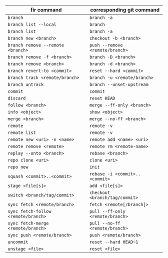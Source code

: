 |fir command                             |corresponding git command                           |
|----------------------------------------|--------------------------------------|
| `branch`                               | `branch -a`                          |
| `branch list --local`                  | `branch`                             |
| `branch list`                          | `branch -a`                          |
| `branch new <branch>`                  | `checkout -b <branch>`               |
| `branch remove --remote <branch>`      | `push --remove <remote/branch>`      |
| `branch remove -f <branch>`            | `branch -D <branch>`                 |
| `branch remove <branch>`               | `branch -d <branch>`                 |
| `branch revert-to <commit>`            | `reset --hard <commit>`              |
| `branch track <remote/branch>`         | `branch -u <remote/branch>`          |
| `branch untrack`                       | `branch --unset-upstream`            |
| `commit`                               | `commit`                             |
| `discard`                              | `reset HEAD`           |
| `follow <branch>`                      | `merge --ff-only <branch>`           |
| `info <object>`                        | `show <object>`                      |
| `merge <branch>`                       | `merge --no-ff <branch>`             |
| `remote`                               | `remote -v`                          |
| `remote list`                          | `remote -v`                          |
| `remote new <uri> -n <name>`           | `remote add <name> <uri>`            |
| `remote remove <remote>`               | `remote rm <remote-name>`            |
| `replay --onto <branch>`               | `rebase <branch>`                    |
| `repo clone <uri>`                     | `clone <uri>`                        |
| `repo new`                             | `init`                               |
| `squash <commit>..<commit>`            | `rebase -i <commit>..<commit>`       |
| `stage <file[s]>`                      | `add <file[s]>`                      |
| `switch <branch/tag/commit>`           | `checkout <branch/tag/commit>`       |
| `sync fetch <remote/branch>`          | `fetch <remote[/branch]>`            |
| `sync fetch-follow <remote/branch>`   | `pull --ff-only <remote/branch>`     |
| `sync fetch-merge <remote/branch>`    | `pull --no-ff <remote/branch>`       |
| `sync push <remote/branch>`           | `push <remote/branch>`               |
| `uncommit`                             | `reset --hard HEAD~1`                |
| `unstage <file>`                       | `reset <file>`                       |
